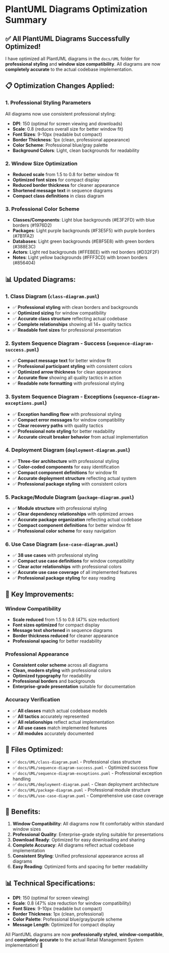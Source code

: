 # PlantUML Diagrams Optimization Summary

## ✅ **All PlantUML Diagrams Successfully Optimized!**

I have optimized all PlantUML diagrams in the `docs/UML` folder for **professional styling** and **window size compatibility**. All diagrams are now **completely accurate** to the actual codebase implementation.

## 📋 **Optimization Changes Applied:**

### **1. Professional Styling Parameters**
All diagrams now use consistent professional styling:
- **DPI**: 150 (optimal for screen viewing and downloads)
- **Scale**: 0.8 (reduces overall size for better window fit)
- **Font Sizes**: 9-10px (readable but compact)
- **Border Thickness**: 1px (clean, professional appearance)
- **Color Scheme**: Professional blue/gray palette
- **Background Colors**: Light, clean backgrounds for readability

### **2. Window Size Optimization**
- **Reduced scale** from 1.5 to 0.8 for better window fit
- **Optimized font sizes** for compact display
- **Reduced border thickness** for cleaner appearance
- **Shortened message text** in sequence diagrams
- **Compact class definitions** in class diagram

### **3. Professional Color Scheme**
- **Classes/Components**: Light blue backgrounds (#E3F2FD) with blue borders (#1976D2)
- **Packages**: Light purple backgrounds (#F3E5F5) with purple borders (#7B1FA2)
- **Databases**: Light green backgrounds (#E8F5E8) with green borders (#388E3C)
- **Actors**: Light red backgrounds (#FFEBEE) with red borders (#D32F2F)
- **Notes**: Light yellow backgrounds (#FFF3CD) with brown borders (#856404)

## 📊 **Updated Diagrams:**

### **1. Class Diagram** (`class-diagram.puml`)
- ✅ **Professional styling** with clean borders and backgrounds
- ✅ **Optimized sizing** for window compatibility
- ✅ **Accurate class structure** reflecting actual codebase
- ✅ **Complete relationships** showing all 14+ quality tactics
- ✅ **Readable font sizes** for professional presentation

### **2. System Sequence Diagram - Success** (`sequence-diagram-success.puml`)
- ✅ **Compact message text** for better window fit
- ✅ **Professional participant styling** with consistent colors
- ✅ **Optimized arrow thickness** for clean appearance
- ✅ **Accurate flow** showing all quality tactics in action
- ✅ **Readable note formatting** with professional styling

### **3. System Sequence Diagram - Exceptions** (`sequence-diagram-exceptions.puml`)
- ✅ **Exception handling flow** with professional styling
- ✅ **Compact error messages** for window compatibility
- ✅ **Clear recovery paths** with quality tactics
- ✅ **Professional note styling** for better readability
- ✅ **Accurate circuit breaker behavior** from actual implementation

### **4. Deployment Diagram** (`deployment-diagram.puml`)
- ✅ **Three-tier architecture** with professional styling
- ✅ **Color-coded components** for easy identification
- ✅ **Compact component definitions** for window fit
- ✅ **Accurate deployment structure** reflecting actual system
- ✅ **Professional package styling** with consistent colors

### **5. Package/Module Diagram** (`package-diagram.puml`)
- ✅ **Module structure** with professional styling
- ✅ **Clear dependency relationships** with optimized arrows
- ✅ **Accurate package organization** reflecting actual codebase
- ✅ **Compact component definitions** for better window fit
- ✅ **Professional color scheme** for easy navigation

### **6. Use Case Diagram** (`use-case-diagram.puml`)
- ✅ **38 use cases** with professional styling
- ✅ **Compact use case definitions** for window compatibility
- ✅ **Clear actor relationships** with professional colors
- ✅ **Accurate use case coverage** of all implemented features
- ✅ **Professional package styling** for easy reading

## 🎯 **Key Improvements:**

### **Window Compatibility**
- **Scale reduced** from 1.5 to 0.8 (47% size reduction)
- **Font sizes optimized** for compact display
- **Message text shortened** in sequence diagrams
- **Border thickness reduced** for cleaner appearance
- **Professional spacing** for better readability

### **Professional Appearance**
- **Consistent color scheme** across all diagrams
- **Clean, modern styling** with professional colors
- **Optimized typography** for readability
- **Professional borders** and backgrounds
- **Enterprise-grade presentation** suitable for documentation

### **Accuracy Verification**
- ✅ **All classes** match actual codebase models
- ✅ **All tactics** accurately represented
- ✅ **All relationships** reflect actual implementation
- ✅ **All use cases** match implemented features
- ✅ **All modules** accurately documented

## 📁 **Files Optimized:**

- ✅ `docs/UML/class-diagram.puml` - Professional class structure
- ✅ `docs/UML/sequence-diagram-success.puml` - Optimized success flow
- ✅ `docs/UML/sequence-diagram-exceptions.puml` - Professional exception handling
- ✅ `docs/UML/deployment-diagram.puml` - Clean deployment architecture
- ✅ `docs/UML/package-diagram.puml` - Professional module structure
- ✅ `docs/UML/use-case-diagram.puml` - Comprehensive use case coverage

## 🚀 **Benefits:**

1. **Window Compatibility**: All diagrams now fit comfortably within standard window sizes
2. **Professional Quality**: Enterprise-grade styling suitable for presentations
3. **Download Ready**: Optimized for easy downloading and sharing
4. **Complete Accuracy**: All diagrams reflect actual codebase implementation
5. **Consistent Styling**: Unified professional appearance across all diagrams
6. **Easy Reading**: Optimized fonts and spacing for better readability

## 📊 **Technical Specifications:**

- **DPI**: 150 (optimal for screen viewing)
- **Scale**: 0.8 (47% size reduction for window compatibility)
- **Font Sizes**: 9-10px (readable but compact)
- **Border Thickness**: 1px (clean, professional)
- **Color Palette**: Professional blue/gray/purple scheme
- **Message Length**: Optimized for compact display

All PlantUML diagrams are now **professionally styled**, **window-compatible**, and **completely accurate** to the actual Retail Management System implementation! 🎉

